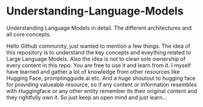 # Understanding-Language-Models
Understanding Language Models in detail. The different architectures and all core concepts.

Hello Github community, just wanted to mention a few things. The idea of this repository is to understand the key concepts and eveything related to Large Language Models.
Also the idea is not to clean sole ownership of every content in this repo. You are free to use it and learn from it. I myself have learned and gather a lot of knowledge from other resources like Hugging Face, promptingguide.ai etc. And a huge shoutout to hugging face for providing valueable resource, so if any content or information resembles with Huggingface or any other entity remember its their original content and they rightfully own it. So just keep an open mind and just learn...
